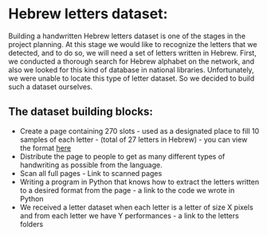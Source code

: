 # Hebrew letters dataset:
Building a handwritten Hebrew letters dataset is one of the stages in the project planning.
At this stage we would like to recognize the letters that we detected, and to do so, we will need a set of letters written in Hebrew.
First, we conducted a thorough search for Hebrew alphabet on the network, and also we looked for this kind of database in national libraries. Unfortunately, we were unable to locate this type of letter dataset. So we decided to build such a dataset ourselves.


## The dataset building blocks:
* Create a page containing 270 slots - used as a designated place to fill 10 samples of each letter - (total of 27 letters in Hebrew) - you can view the format [here](https://github.com/moranzargari/Handwriting-detection-recognition/blob/master/Letters%20Dataset%20Collection/page.jpg?raw=true)
* Distribute the page to people to get as many different types of handwriting as possible from the language.
* Scan all full pages - Link to scanned pages
* Writing a program in Python that knows how to extract the letters written to a desired format from the page - a link to the code we wrote in Python
* We received a letter dataset when each letter is a letter of size X pixels and from each letter we have Y performances - a link to the letters folders
